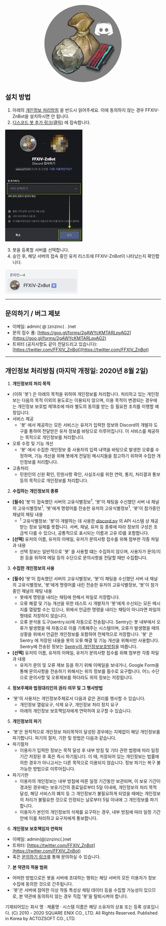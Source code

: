 <p align="center">
  <img src="discord_icon.png" style="border-radius:50%">
</p>

## 설치 방법
1. 아래의 [개인정보 처리방침](#개인정보처리방침) 을 반드시 읽어주세요. 이에 동의하지 않는 경우 FFXIV-ZnBot을 설치하시면 안 됩니다.
2. [디스코드 봇 추가 링크(클릭)](https://discordapp.com/oauth2/authorize?&client_id=304548617061007360&scope=bot&permissions=0) 에 접속합니다.

![discord_add.png](discord_add.png)

3. 봇을 등록할 서버를 선택합니다.
4. 승인 후, 해당 서버의 접속 중인 유저 리스트에 FFXIV-ZnBot이 나타났는지 확인합니다.

![discord_online.png](discord_online.png)

---
## 문의하기 / 버그 제보
- 이메일: admin( @ )znzinc( . )net
- 문의 접수 폼: [https://goo.gl/forms/2gAWYcKMTARLpyAG2](https://goo.gl/forms/2gAWYcKMTARLpyAG2)
- 트위터 (공지사항도 같이 전달드리고 있습니다): [https://twitter.com/FFXIV_ZnBot](https://twitter.com/FFXIV_ZnBot)

---


## <a name="개인정보처리방침">개인정보 처리방침</a> (마지막 개정일: 2020년 8월 2일)
1. **개인정보의 처리 목적**
- <FFXIV-ZnBot> (이하 '봇') 은 아래의 목적을 위하여 개인정보를 처리합니다. 처리하고 있는 개인정보는 다음의 목적 이외의 용도로는 이용되지 않으며, 이용 목적이 변경되는 경우에는 개인정보 보호법 제18조에 따라 별도의 동의를 받는 등 필요한 조치를 이행할 예정입니다. 
- 서비스 제공
  + '봇' 에서 제공하는 모든 서비스는 유저가 입력한 정보와 Discord의 개발자 도구를 통하여 전달받은 유저 정보를 바탕으로 이루어집니다. 이 서비스를 제공하는 목적으로 개인정보를 처리합니다.
- 오류 수정 및 기능 개선
  + '봇' 에서 수집한 개인정보 중 사용자의 입력 내역을 바탕으로 발생한 오류를 수정하며, 기능 개선을 위해 봇에게 전달된 메시지들을 참고하기 위하여 수집한 개인정보를 처리합니다.
- 고충처리
  + 민원인의 신원 확인, 민원사항 확인, 사실조사를 위한 연락, 통지, 처리결과 통보 등의 목적으로 개인정보를 처리합니다.

2. **수집하는 개인정보의 종류**
- **[필수]** '봇'이 접속했던 서버의 고유식별정보<sup>1</sup>, '봇'이 채팅을 수신했던 서버 내 채널의 고유식별정보<sup>1</sup>, '봇'에게 명령어를 전송한 유저의 고유식별정보<sup>1</sup>, '봇'이 참가중인 채널의 채팅 내용
  + <sup>1</sup> 고유식별정보: '봇'이 개발하는 데 사용한 [discord.py](https://discordpy.readthedocs.io) 의 API 시스템 상 제공받는 정보 일체를 뜻합니다. 서버, 채널, 유저 등 종류에 따라 정보의 구성은 조금씩 다를 수 있으나, 공통적으로 표시되는 이름과 고유 ID를 포함합니다.
- **[선택]** 유저의 이름, 유저의 이메일, 유저가 문의사항 접수를 위해 첨부판 각종 파일과 내용
  + 선택 정보는 일반적으로 '봇' 을 사용할 떄는 수집하지 않으며, 사용자가 문의/지원 등을 위하여 메일 등의 수단으로 문의사항을 전달할 때만 수집합니다.

3. **수집한 개인정보의 사용**
- **[필수]** '봇'이 접속했던 서버의 고유식별정보, '봇'이 채팅을 수신했던 서버 내 채널의 고유식별정보, '봇'에게 명령어를 내린 전송한 유저의 고유식별정보, '봇'이 참가중인 채널의 채팅 내용
  + 봇에게 명령을 내리는 채팅에 한해서 파일로 저장합니다.
  + 오류 해결 및 기능 개선을 위한 테스트 시 개발자가 '봇'에게 수신되는 모든 메시지를 열람할 수는 있으나, 위에서 언급한 명령을 내리는 채팅이 아니라면 파일의 형태로 저장하지 않습니다.
  + 오류 분석용 도구(sentry.io)에 자동으로 전송됩니다. Sentry는 봇 내부에서 오류가 발생했을 때 자동으로 이를 기록해주는 시스템이며, 오류가 발생했을 때의 상황을 위에서 언급한 개인정보를 포함하여 전체적으로 저장합니다. '봇' 은 Sentry 에 저장된 내용을 봇의 오류 해결 및 기능 개선을 위해서만 사용합니다. Sentry에 전송된 정보는 [Sentry의 개인정보보호방침](https://sentry.io/privacy/)을 따릅니다.
- **[선택]** 유저의 이름, 유저의 이메일, 유저가 문의사항 접수를 위해 첨부판 각종 파일과 내용
  + 유저가 문의 및 오류 제보 등을 하기 위해 이메일을 보내거나, Google Form을 통해 문의사항을 전송하기 위해서는 위의 정보를 필수로 요구합니다. 어느 수단으로 문의사항 및 오류제보를 하더라도 위의 정보는 저장됩니다.

4. **정보주체와 법정대리인의 권리·의무 및 그 행사방법**
- '봇'의 사용자는 개인정보주체로서 다음과 같은 권리를 행사할 수 있습니다. 
  + 개인정보 열람요구, 삭제 요구, 개인정보 처리 정지 요구
  + 아래의 개인정보 보호책임자에게 연락하여 요구할 수 있습니다.

5. **개인정보의 파기**
- '봇'은 원칙적으로 개인정보 처리목적이 달성된 경우에는 지체없이 해당 개인정보를 파기합니다. 파기의 절차, 기한 및 방법은 다음과 같습니다.
- 파기절차
  + 이용자가 입력한 정보는 목적 달성 후 내부 방침 및 기타 관련 법령에 따라 일정기간 저장된 후 혹은 즉시 파기됩니다. 이 때, 저장되어 있는 개인정보는 법률에 의한 경우가 아니고서는 다른 목적으로 이용되지 않습니다. 정보 파기는 복구 불가능한 방법으로 이루어집니다.
- 파기기한
  + 이용자의 개인정보는 내부 방침에 따른 일정 기간동안 보관되며, 이 보유 기간이 경과된 경우에는 보유기간의 종료일로부터 5일 이내에, 개인정보의 처리 목적 달성, 해당 서비스의 폐지 등 그 개인정보가 불필요하게 되었을 때에는 개인정보의 처리가 불필요한 것으로 인정되는 날로부터 5일 이내에 그 개인정보를 파기합니다.
  + 이용자가 본인의 개인정보의 삭제를 요구하는 경우, 내부 방침에 따라 일정 기간 안에 이를 처리하고 요구자에게 통보합니다.

6. **개인정보 보호책임자 연락처**
- 이메일: admin(@)znzinc(.)net
- 트위터: [https://twitter.com/FFXIV_ZnBot](https://twitter.com/FFXIV_ZnBot)
- 혹은 [문의하기 링크](https://goo.gl/forms/2gAWYcKMTARLpyAG2)를 통해 문의하실 수 있습니다.

7. **본 약관의 적용 범위**
- 어떠한 방법으로든 봇을 서버에 초대하는 행위는 해당 서버의 모든 이용자가 정보 수집에 동의한 것으로 간주됩니다.
- '봇'은 서버에 참여한 이상 작동 특성상 채팅 데이터 등을 수집할 가능성이 있으므로, 본 약관에 동의하지 않는 경우 직접 '봇'을 탈퇴시켜야 합니다.


기재되어있는 회사 명 · 제품명 · 시스템 이름은 해당 소유자의 상표 또는 등록 상표입니다.
(C) 2010 - 2020 SQUARE ENIX CO., LTD. All Rights Reserved. Published in Korea by ACTOZSOFT CO., LTD.

